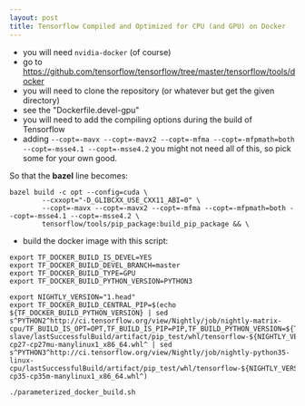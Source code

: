 ```yaml
---
layout: post
title: Tensorflow Compiled and Optimized for CPU (and GPU) on Docker
---
```

- you will need `nvidia-docker` (of course)
- go to https://github.com/tensorflow/tensorflow/tree/master/tensorflow/tools/docker
- you will need to clone the repository (or whatever but get the given directory)
- see the "Dockerfile.devel-gpu"
- you will need to add the compiling options during the build of Tensorflow
- adding `--copt=-mavx --copt=-mavx2 --copt=-mfma --copt=-mfpmath=both --copt=-msse4.1 --copt=-msse4.2` you might not need all of this, so pick some for your own good.

So that the **bazel** line becomes:

```
bazel build -c opt --config=cuda \
        --cxxopt="-D_GLIBCXX_USE_CXX11_ABI=0" \
        --copt=-mavx --copt=-mavx2 --copt=-mfma --copt=-mfpmath=both --copt=-msse4.1 --copt=-msse4.2 \
        tensorflow/tools/pip_package:build_pip_package && \
```

- build the docker image with this script:

```
export TF_DOCKER_BUILD_IS_DEVEL=YES
export TF_DOCKER_BUILD_DEVEL_BRANCH=master
export TF_DOCKER_BUILD_TYPE=GPU
export TF_DOCKER_BUILD_PYTHON_VERSION=PYTHON3

export NIGHTLY_VERSION="1.head"
export TF_DOCKER_BUILD_CENTRAL_PIP=$(echo ${TF_DOCKER_BUILD_PYTHON_VERSION} | sed s^PYTHON2^http://ci.tensorflow.org/view/Nightly/job/nightly-matrix-cpu/TF_BUILD_IS_OPT=OPT,TF_BUILD_IS_PIP=PIP,TF_BUILD_PYTHON_VERSION=${TF_DOCKER_BUILD_PYTHON_VERSION},label=cpu-slave/lastSuccessfulBuild/artifact/pip_test/whl/tensorflow-${NIGHTLY_VERSION}-cp27-cp27mu-manylinux1_x86_64.whl^ | sed s^PYTHON3^http://ci.tensorflow.org/view/Nightly/job/nightly-python35-linux-cpu/lastSuccessfulBuild/artifact/pip_test/whl/tensorflow-${NIGHTLY_VERSION}-cp35-cp35m-manylinux1_x86_64.whl^)

./parameterized_docker_build.sh
```

